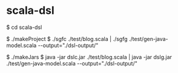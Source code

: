 # scala-dsl

$ cd scala-dsl

$ ./makeProject
$ ./sgfc ./test/blog.scala | ./sgfg ./test/gen-java-model.scala --output="./dsl-output/"

$ ./makeJars
$ java -jar dslc.jar ./test/blog.scala | java -jar dslg.jar ./test/gen-java-model.scala --output="./dsl-output/"
